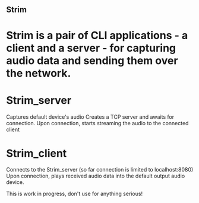 ## Strim

# Strim is a pair of CLI applications - a client and a server - for capturing audio data and sending them over the network.

# Strim_server

Captures default device's audio
Creates a TCP server and awaits for connection.
Upon connection, starts streaming the audio to the connected client

# Strim_client

Connects to the Strim_server (so far connection is limited to localhost:8080)
Upon connection, plays received audio data into the default output audio device.

This is work in progress, don't use for anything serious!
